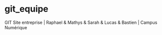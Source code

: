 # git_equipe
GIT Site entreprise | Raphael &amp; Mathys &amp; Sarah &amp; Lucas &amp; Bastien | Campus Numérique

